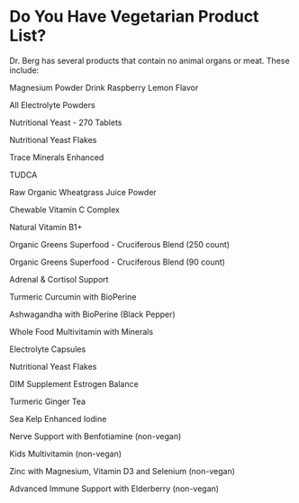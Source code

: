 # Do You Have Vegetarian Product List?

Dr. Berg has several products that contain no animal organs or meat. These include:

Magnesium Powder Drink Raspberry Lemon Flavor  

All Electrolyte Powders 

Nutritional Yeast - 270 Tablets  

Nutritional Yeast Flakes 

Trace Minerals Enhanced 

TUDCA

Raw Organic Wheatgrass Juice Powder 

Chewable Vitamin C Complex 

Natural Vitamin B1+ 

Organic Greens Superfood - Cruciferous Blend (250 count)

Organic Greens Superfood - Cruciferous Blend (90 count)

Adrenal & Cortisol Support 

Turmeric Curcumin with BioPerine 

Ashwagandha with BioPerine (Black Pepper)  

Whole Food Multivitamin with Minerals 

Electrolyte Capsules 

Nutritional Yeast Flakes 

DIM Supplement Estrogen Balance  

Turmeric Ginger Tea 

Sea Kelp Enhanced Iodine 

Nerve Support with Benfotiamine (non-vegan) 

Kids Multivitamin (non-vegan) 

Zinc with Magnesium, Vitamin D3 and Selenium (non-vegan) 

Advanced Immune Support with Elderberry (non-vegan)